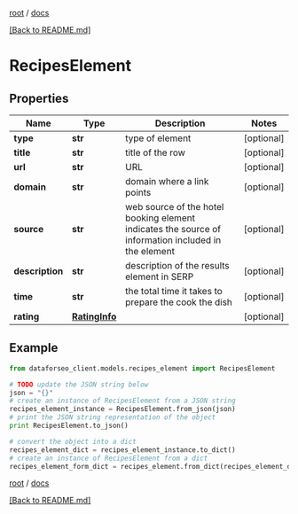 [root](./../ "root") / [docs](./ "docs")

[[Back to README.md]](./../README.md "[Back to README.md]")

# RecipesElement

## Properties

Name | Type | Description | Notes
------------ | ------------- | ------------- | -------------
**type** | **str** | type of element | [optional]
**title** | **str** | title of the row | [optional]
**url** | **str** | URL | [optional]
**domain** | **str** | domain where a link points | [optional]
**source** | **str** | web source of the hotel booking element indicates the source of information included in the element | [optional]
**description** | **str** | description of the results element in SERP | [optional]
**time** | **str** | the total time it takes to prepare the cook the dish | [optional]
**rating** | [**RatingInfo**](RatingInfo.md) |  | [optional]

## Example

```python
from dataforseo_client.models.recipes_element import RecipesElement

# TODO update the JSON string below
json = "{}"
# create an instance of RecipesElement from a JSON string
recipes_element_instance = RecipesElement.from_json(json)
# print the JSON string representation of the object
print RecipesElement.to_json()

# convert the object into a dict
recipes_element_dict = recipes_element_instance.to_dict()
# create an instance of RecipesElement from a dict
recipes_element_form_dict = recipes_element.from_dict(recipes_element_dict)
```

  

[root](./../ "root") / [docs](./ "docs")

[[Back to README.md]](./../README.md "[Back to README.md]")